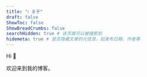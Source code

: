 ```yaml
---
title: "ℹ️ 关于"
draft: false
ShowToc: false
ShowBreadCrumbs: false
searchHidden: true # 该页面可以被搜索到
hidemeta: true # 是否隐藏文章的元信息，如发布日期、作者等
---
```


Hi 👋

欢迎来到我的博客。
